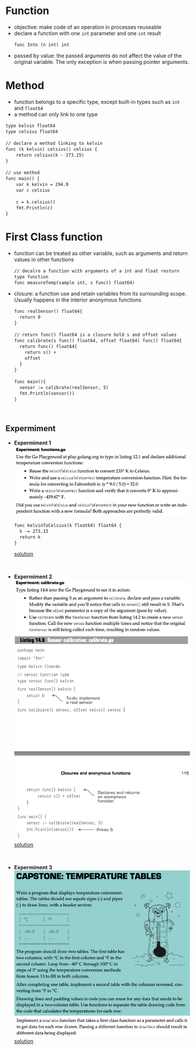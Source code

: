 # Function
* objective: make code of an operation in processes reuseable
* declare a function with one `int` parameter and one `int` result
  ```
  func Intn (n int) int
  ```
* passed by value: the passed arguments do not affect the value of the original variable. The only exception is when passing pointer arguments.

# Method
* function belongs to a specific type, except built-in types such as `int` and `float64`
* a method can only link to one type
```
type kelvin float64
type celsius float64

// declare a method linking to kelvin
func (k kelvin) celsius() celsius {
    return celsius(k - 273.15)
}

// use method
func main() {
    var k kelvin = 294.0
    var c celsius

    c = k.celsius()
    fmt.Println(c)
}
```

# First Class function
* function can be treated as other variable, such as arguments and return values in other functions
  ```
  // decalre a function with arguments of a int and float resturn type function
  func measureTemp(sample int, s func() float64)
  ```
* closure: a function use and retain variables from its surrounding scope. Usually happens in the interior anonymous functions
  ```
  func realSensor() float64{
    return 0
  }

  // return func() float64 is a closure hold s and offset values 
  func calibrate(s func() float64, offset float64) func() float64{ 
    return func() float64{
      return s() + 
      offset
    } 
  }

  func main(){
    sensor := calibrate(realSensor, 5)
    fmt.Println(sensor())
  }
  ```
<br>


## Expermiment
- **Expermiment 1**  
![exp 1](../images/ass_3_func.png)
  ```
  func kelvinToCelsius(k float64) float64 {
    k -= 273.15
    return k
  }
  ```
  [solution](assignment_3.go#20)
<br>

- **Expermiment 2**  
![exp 2](../images/ass_3_method.png)
![exp 2](../images/ass_3_method_2.png)
[solution](assignment_3.go#51)
<br>

- **Expermiment 3**  
![exp 3](../images/cap_3_1.png)
![exp 3](../images/cap_3_2.png)
[solution](capstone_3.go)
<br>